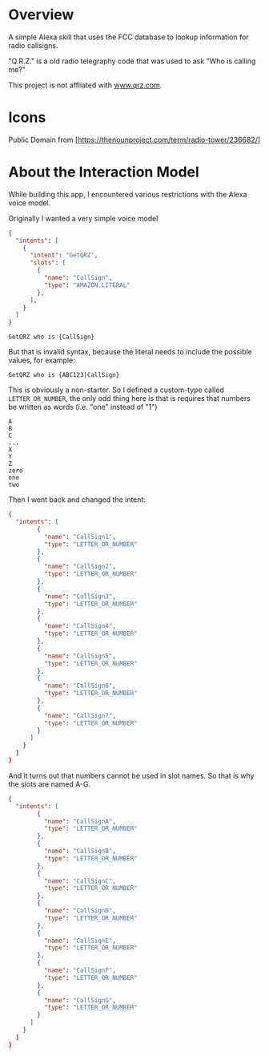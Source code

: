 Overview
====================================
A simple Alexa skill that uses the FCC database to lookup information for radio
callsigns.

"Q.R.Z." is a old radio telegraphy code that was used to ask "Who is calling me?"

This project is not affliated with www.qrz.com.

Icons
====================================
Public Domain from [https://thenounproject.com/term/radio-tower/236682/]

About the Interaction Model
====================================
While building this app, I encountered various restrictions with the Alexa
voice model.

Originally I wanted a very simple voice model

```json
{
  "intents": [
    {
      "intent": "GetQRZ",
      "slots": [
        {
          "name": "CallSign",
          "type": "AMAZON.LITERAL"
        },
      ],
    }
  ]
}
```

```
GetQRZ who is {CallSign}
```

But that is invalid syntax, because the literal needs to include the possible values, for example:  

```
GetQRZ who is {ABC123|CallSign}
```

This is obviously a non-starter.  So I defined a custom-type called ```LETTER_OR_NUMBER```, the only
odd thing here is that is requires that numbers be written as words (i.e. "one" instead of "1")

```
A
B
C
...
X
Y
Z
zero
one
two
```

Then I went back and changed the intent:

```json
{
  "intents": [
        {
          "name": "CallSign1",
          "type": "LETTER_OR_NUMBER"
        },
        {
          "name": "CallSign2",
          "type": "LETTER_OR_NUMBER"
        },
        {
          "name": "CallSign3",
          "type": "LETTER_OR_NUMBER"
        },
        {
          "name": "CallSign4",
          "type": "LETTER_OR_NUMBER"
        },
        {
          "name": "CallSign5",
          "type": "LETTER_OR_NUMBER"
        },
        {
          "name": "CallSign6",
          "type": "LETTER_OR_NUMBER"
        },
        {
          "name": "CallSign7",
          "type": "LETTER_OR_NUMBER"
        }
      ]
    }
  ]
}
```

And it turns out that numbers cannot be used in slot names.  So that is why the slots are named A-G.

```json
{
  "intents": [
        {
          "name": "CallSignA",
          "type": "LETTER_OR_NUMBER"
        },
        {
          "name": "CallSignB",
          "type": "LETTER_OR_NUMBER"
        },
        {
          "name": "CallSignC",
          "type": "LETTER_OR_NUMBER"
        },
        {
          "name": "CallSignD",
          "type": "LETTER_OR_NUMBER"
        },
        {
          "name": "CallSignE",
          "type": "LETTER_OR_NUMBER"
        },
        {
          "name": "CallSignF",
          "type": "LETTER_OR_NUMBER"
        },
        {
          "name": "CallSignG",
          "type": "LETTER_OR_NUMBER"
        }
      ]
    }
  ]
}
```
